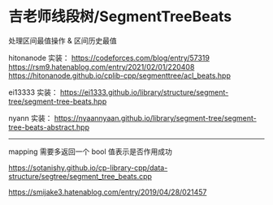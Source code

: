# 吉老师线段树/SegmentTreeBeats

处理区间最值操作 & 区间历史最值

hitonanode 实装：
https://codeforces.com/blog/entry/57319
https://rsm9.hatenablog.com/entry/2021/02/01/220408
https://hitonanode.github.io/cplib-cpp/segmenttree/acl_beats.hpp

ei13333 实装：
https://ei1333.github.io/library/structure/segment-tree/segment-tree-beats.hpp

nyann 实装：
https://nyaannyaan.github.io/library/segment-tree/segment-tree-beats-abstract.hpp

---

mapping 需要多返回一个 bool 值表示是否作用成功

https://sotanishy.github.io/cp-library-cpp/data-structure/segtree/segment_tree_beats.cpp

https://smijake3.hatenablog.com/entry/2019/04/28/021457
